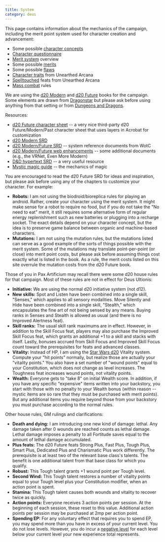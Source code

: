 ```yaml
---
title: System
category: deus
---
```

This page contains information about the mechanics of the campaign, including the merit point system used for character creation and advancement:
* Some possible [character concepts](character-concepts)
* [Character questionnaire](questionnaire)
* [Merit system](merit-system) overview
* Some possible [merits](merits)
* Some possible [flaws](flaws)
* [Character traits](traits) from Unearthed Arcana
* [Spelltouched](spelltouched) feats from Unearthed Arcana
* [Mass combat](mass-combat) rules

We are using the [d20 Modern](http://www.12tomidnight.com/d20modernsrd/Home.php) and [d20 Future](http://wizards.com/default.asp?x=products/d20m/885970000) books for the campaign. Some elements are drawn from [Dragonstar](http://www.fantasyflightgames.com/dragonstar.html) but please ask before using anything from that setting or from [Dungeons and Dragons](http://wizards.com/default.asp?x=dnd/welcome).

Resources:
* [d20 Future character sheet](http://www.unc.edu/~murphy/mad_irishman/pub_d20modern.html) -- a very nice third-party d20 Future/Modern/Past character sheet that uses layers in Acrobat for customization
* [d20 Modern SRD](http://www.12tomidnight.com/d20modernsrd/Home.php)
* [d20 Modern/Future SRD](http://www.wizards.com/default.asp?x=d20/article/msrd) -- system reference documents from WotC
* [d20 Modern/Future web enhancements](http://www.wizards.com/default.asp?x=d20modern/wea/full) -- some additional documents (e.g., the VRNet, Even More Modern)
* [D&amp;D hypertext SRD](https://www.d20srd.org/) -- a very useful resource
* [Mystic magic guide](/mystic) -- the mechanics of magic

You are encouraged to read the d20 Future SRD for ideas and inspiration, but please ask before using any of the chapters to customize your character. For example:
* __Robots:__ I am not using the biodroid/bioreplica rules for playing an android. Rather, create your character using the merit system. It might make sense for a robot to require no food, but if you do not take the &quot;No need to eat&quot; merit, it still requires some alternative form of regular energy replenishment such as new batteries or plugging into a recharge socket. The exact details depend on your character concept, but the idea is to preserve game balance between organic and machine-based characters.
* __Mutations:__ I am not using the mutation rules, but the mutations listed can serve as a good example of the sorts of things possible with the merit system. Some of the mutations may translate point-per-point (or close) into merit point costs, but please ask before assuming things cost exactly what is listed in the book. As a rule, the merit costs listed on this site overrule the mutation costs from the d20 Future book.

Those of you in Pax Artificium may recall there were some d20 house rules for that campaign. Most of these rules are not in effect for Deus Ultionis:
* __Initiative:__ We are using the normal d20 initiative system (not d12).
* __New skills:__ Spot and Listen have been combined into a single skill, &quot;Senses,&quot; which applies to all sensory modalities. Move Silently and Hide have been combined into a single skill, &quot;Stealth,&quot; which encapsulates the fine art of not being sensed by any means. Buying ranks in Senses and Stealth is allowed as usual (and there is no Improved Alertness feat).
* __Skill ranks:__ The usual skill rank maximums are in effect. However, in addition to the Skill Focus feat, players may also purchase the Improved Skill Focus feat, which grants an additional +1 to a skill and stacks with itself. Lastly, bonuses accrued from Skill Focus and Improved Skill Focus count toward the prerequisites for feats and advanced classes.
* __Vitality:__ Instead of HP, I am using the [Star Wars d20](http://www.wizards.com/default.asp?x=starwars) Vitality system. Compute your &quot;hit points&quot; normally, but realize those are actually your &quot;vitality points.&quot; You also have a set number of &quot;wound points&quot; equal to your Constitution, which does not change as level increases. The Toughness feat increases wound points, not vitality points.
* __Wealth:__ Everyone gets to &quot;take 8&quot; on initial Wealth score. In addition, if you have any specific &quot;expensive&quot; items written into your backstory, you start with those with no penalty to your Wealth bonus (within reason -- mystic items are so rare that they must be purchased with merit points). But any additional items you require beyond those from your backstory you must purchase according to the normal rules.

Other house rules, GM rulings and clarifications:
* __Death and dying:__ I am introducing one new kind of damage: lethal. Any damage taken after 0 wounds are reached counts as lethal damage. Lethal damage imposes a penalty to all Fortitude saves equal to the amount of lethal damage accumulated.
* __Plus feats:__ The d20 Future feats Strong Plus, Fast Plus, Tough Plus, Smart Plus, Dedicated Plus and Charismatic Plus work differently. The prerequisite is at least two of the relevant base class's talents. The benefit is one additional talent from that base class for which you qualify.
* __Robust:__ This Tough talent grants +1 wound point per Tough level.
* __Second Wind:__ This Tough talent restores a number of vitality points equal to your Tough level plus your Constitution modifier, when an action point is spent.
* __Stamina:__ This Tough talent causes both wounds and vitality to recover twice as quickly.
* __Action points:__ Everyone receives 3 action points per session. At the beginning of each session, these reset to this value. Additional action points per session may be purchased at 2mp per action point.
* __Spending EP:__ For any voluntary effect that requires you to spend EP, you may spend more than you have in excess of your current level. You do not lose levels. However, you do incur a [negative level](http://www.d20srd.org/srd/naturalSpecialAbilities.htm#energyDrainAndNegativeLevels) for each level below your current level your new experience total represents.
